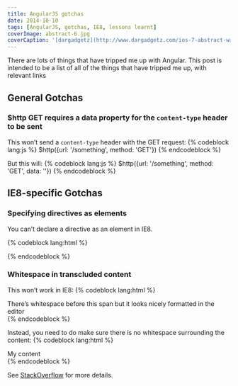 ```yaml
---
title: AngularJS gotchas
date: 2014-10-10
tags: [AngularJS, gotchas, IE8, lessons learnt]
coverImage: abstract-6.jpg
coverCaption: '[dargadgetz](http://www.dargadgetz.com/ios-7-abstract-wallpaper-pack-for-iphone-5-and-ipod-touch-retina/)'
---
```


There are lots of things that have tripped me up with Angular. This post is intended to be a list of all of the things that have tripped me up, with relevant links

<!-- more -->

## General Gotchas

### $http GET requires a data property for the `content-type` header to be sent
This won’t send a `content-type` header with the GET request:
{% codeblock lang:js  %}
$http({url: '/something', method: 'GET'})
{% endcodeblock %}

But this will:
{% codeblock lang:js  %}
$http({url: '/something', method: 'GET', data: ''})
{% endcodeblock %}


## IE8-specific Gotchas

### Specifying directives as elements
You can’t declare a directive as an element in IE8.

{% codeblock lang:html  %}
<!-- This won't work in IE8-->
<my-directive attr="true"></my-directive>

<!-- Attribute-syntax IS supported in IE8-->
<div my-directive attr="true"></div>
{% endcodeblock %}


### Whitespace in transcluded content
This won’t work in IE8:
{% codeblock lang:html  %}
<div your-custom-directive-which-transcludes-content>
   <span>There’s whitespace before this span but it looks nicely formatted in the editor</span>
</div>
{% endcodeblock %}

Instead, you need to do make sure there is no whitespace surrounding the content:
{% codeblock lang:html  %}
<div your-custom-directive-which-transcludes-content><span>My content</span></div>
{% endcodeblock %}

See [StackOverflow](http://stackoverflow.com/questions/24221661/object-doesnt-support-this-property-or-methoddiv-ng-transclude) for more details.
